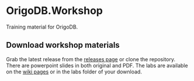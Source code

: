 # OrigoDB.Workshop


Training material for OrigoDB.

## Download workshop materials
Grab the latest release from the [releases page](xxx) or clone the repository. 
There are powerpoint slides in both original and PDF.
The labs are available on the [wiki pages](...) or in the labs folder of your download.
